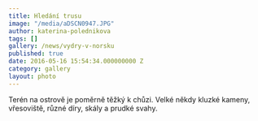 ```yaml
---
title: Hledání trusu
image: "/media/aDSCN0947.JPG"
author: katerina-polednikova
tags: []
gallery: /news/vydry-v-norsku
published: true
date: 2016-05-16 15:54:34.000000000 Z
category: gallery
layout: photo
---
```

Terén na ostrově je poměrně těžký k chůzi. Velké někdy kluzké kameny,
vřesoviště, různé díry, skály a prudké svahy.
